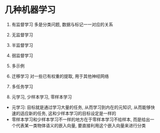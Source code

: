 # 几种机器学习

1. 有监督学习
多是分类问题, 数据与标记一一对应的关系
2. 无监督学习

3. 半监督学习
4. 弱监督学习
5. 多示例
6. 迁移学习
对一些已有权重的提取, 用于其他神经网络
7. 多任务学习
8. 元学习, 少样本学习, 零样本学习
- 元学习: 目标就是通过学习大量的任务, 从而学习到内在的元知识, 从而能够快速的适应新的任务, 这和少样本学习的目标设定是一样的
- 零样本学习和少样本学习不一样的地方在于零样本学习不给样本, 而是给出一个代表某一类物体语义的嵌入向量, 要直接利用这个嵌入向量来进行分类